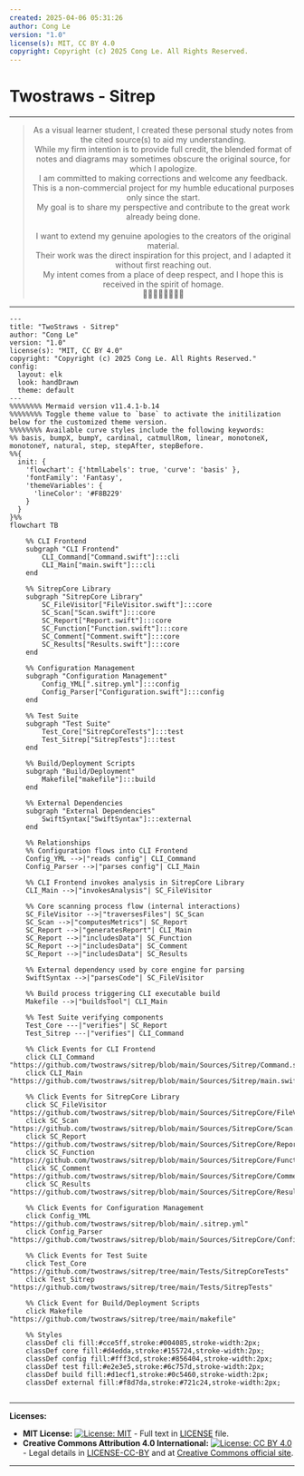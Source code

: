 ```yaml
---
created: 2025-04-06 05:31:26
author: Cong Le
version: "1.0"
license(s): MIT, CC BY 4.0
copyright: Copyright (c) 2025 Cong Le. All Rights Reserved.
---
```




# Twostraws - Sitrep


---

<div align="center">
  <blockquote>
  As a visual learner student, I created these personal study notes from the cited source(s) to aid my understanding.<br/>
  While my firm intention is to provide full credit, the blended format of notes and diagrams may sometimes obscure the original source, for which I apologize.<br/>
  I am committed to making corrections and welcome any feedback.<br/>
  This is a non-commercial project for my humble educational purposes only since the start.<br/>
  My goal is to share my perspective and contribute to the great work already being done.
  <br/>
  <br/>
  I want to extend my genuine apologies to the creators of the original material.<br/>
  Their work was the direct inspiration for this project, and I adapted it without first reaching out.<br/>
  My intent comes from a place of deep respect, and I hope this is received in the spirit of homage.<br/>
  🙏🏼🙏🏼🙏🏼🙏🏼
  </blockquote>
</div>

----



```mermaid
---
title: "TwoStraws - Sitrep"
author: "Cong Le"
version: "1.0"
license(s): "MIT, CC BY 4.0"
copyright: "Copyright (c) 2025 Cong Le. All Rights Reserved."
config:
  layout: elk
  look: handDrawn
  theme: default
---
%%%%%%%% Mermaid version v11.4.1-b.14
%%%%%%%% Toggle theme value to `base` to activate the initilization below for the customized theme version.
%%%%%%%% Available curve styles include the following keywords:
%% basis, bumpX, bumpY, cardinal, catmullRom, linear, monotoneX, monotoneY, natural, step, stepAfter, stepBefore.
%%{
  init: {
    'flowchart': {'htmlLabels': true, 'curve': 'basis' },
    'fontFamily': 'Fantasy',
    'themeVariables': {
      'lineColor': '#F8B229'
    }
  }
}%%
flowchart TB

    %% CLI Frontend
    subgraph "CLI Frontend"
        CLI_Command["Command.swift"]:::cli
        CLI_Main["main.swift"]:::cli
    end

    %% SitrepCore Library
    subgraph "SitrepCore Library"
        SC_FileVisitor["FileVisitor.swift"]:::core
        SC_Scan["Scan.swift"]:::core
        SC_Report["Report.swift"]:::core
        SC_Function["Function.swift"]:::core
        SC_Comment["Comment.swift"]:::core
        SC_Results["Results.swift"]:::core
    end

    %% Configuration Management
    subgraph "Configuration Management"
        Config_YML[".sitrep.yml"]:::config
        Config_Parser["Configuration.swift"]:::config
    end

    %% Test Suite
    subgraph "Test Suite"
        Test_Core["SitrepCoreTests"]:::test
        Test_Sitrep["SitrepTests"]:::test
    end

    %% Build/Deployment Scripts
    subgraph "Build/Deployment"
        Makefile["makefile"]:::build
    end

    %% External Dependencies
    subgraph "External Dependencies"
        SwiftSyntax["SwiftSyntax"]:::external
    end

    %% Relationships
    %% Configuration flows into CLI Frontend
    Config_YML -->|"reads config"| CLI_Command
    Config_Parser -->|"parses config"| CLI_Main

    %% CLI Frontend invokes analysis in SitrepCore Library
    CLI_Main -->|"invokesAnalysis"| SC_FileVisitor

    %% Core scanning process flow (internal interactions)
    SC_FileVisitor -->|"traversesFiles"| SC_Scan
    SC_Scan -->|"computesMetrics"| SC_Report
    SC_Report -->|"generatesReport"| CLI_Main
    SC_Report -->|"includesData"| SC_Function
    SC_Report -->|"includesData"| SC_Comment
    SC_Report -->|"includesData"| SC_Results

    %% External dependency used by core engine for parsing
    SwiftSyntax -->|"parsesCode"| SC_FileVisitor

    %% Build process triggering CLI executable build
    Makefile -->|"buildsTool"| CLI_Main

    %% Test Suite verifying components
    Test_Core ---|"verifies"| SC_Report
    Test_Sitrep ---|"verifies"| CLI_Command

    %% Click Events for CLI Frontend
    click CLI_Command "https://github.com/twostraws/sitrep/blob/main/Sources/Sitrep/Command.swift"
    click CLI_Main "https://github.com/twostraws/sitrep/blob/main/Sources/Sitrep/main.swift"

    %% Click Events for SitrepCore Library
    click SC_FileVisitor "https://github.com/twostraws/sitrep/blob/main/Sources/SitrepCore/FileVisitor.swift"
    click SC_Scan "https://github.com/twostraws/sitrep/blob/main/Sources/SitrepCore/Scan.swift"
    click SC_Report "https://github.com/twostraws/sitrep/blob/main/Sources/SitrepCore/Report.swift"
    click SC_Function "https://github.com/twostraws/sitrep/blob/main/Sources/SitrepCore/Function.swift"
    click SC_Comment "https://github.com/twostraws/sitrep/blob/main/Sources/SitrepCore/Comment.swift"
    click SC_Results "https://github.com/twostraws/sitrep/blob/main/Sources/SitrepCore/Results.swift"

    %% Click Events for Configuration Management
    click Config_YML "https://github.com/twostraws/sitrep/blob/main/.sitrep.yml"
    click Config_Parser "https://github.com/twostraws/sitrep/blob/main/Sources/SitrepCore/Configuration.swift"

    %% Click Events for Test Suite
    click Test_Core "https://github.com/twostraws/sitrep/tree/main/Tests/SitrepCoreTests"
    click Test_Sitrep "https://github.com/twostraws/sitrep/tree/main/Tests/SitrepTests"

    %% Click Event for Build/Deployment Scripts
    click Makefile "https://github.com/twostraws/sitrep/tree/main/makefile"

    %% Styles
    classDef cli fill:#cce5ff,stroke:#004085,stroke-width:2px;
    classDef core fill:#d4edda,stroke:#155724,stroke-width:2px;
    classDef config fill:#fff3cd,stroke:#856404,stroke-width:2px;
    classDef test fill:#e2e3e5,stroke:#6c757d,stroke-width:2px;
    classDef build fill:#d1ecf1,stroke:#0c5460,stroke-width:2px;
    classDef external fill:#f8d7da,stroke:#721c24,stroke-width:2px;
    
```






---
**Licenses:**

- **MIT License:**  [![License: MIT](https://img.shields.io/badge/License-MIT-yellow.svg)](LICENSE) - Full text in [LICENSE](LICENSE) file.
- **Creative Commons Attribution 4.0 International:** [![License: CC BY 4.0](https://licensebuttons.net/l/by/4.0/88x31.png)](LICENSE-CC-BY) - Legal details in [LICENSE-CC-BY](LICENSE-CC-BY) and at [Creative Commons official site](http://creativecommons.org/licenses/by/4.0/).

---